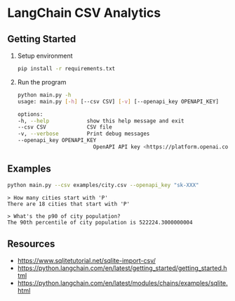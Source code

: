 # LangChain CSV Analytics

## Getting Started

1. Setup environment

   ```sh
   pip install -r requirements.txt
   ```

1. Run the program

   ```sh
   python main.py -h
   usage: main.py [-h] [--csv CSV] [-v] [--openapi_key OPENAPI_KEY]

   options:
   -h, --help            show this help message and exit
   --csv CSV             CSV file
   -v, --verbose         Print debug messages
   --openapi_key OPENAPI_KEY
                           OpenAPI API key <https://platform.openai.com/account/api-keys>
   ```

## Examples

   ```sh
   python main.py --csv examples/city.csv --openapi_key "sk-XXX"
   ```

   ```text
   > How many cities start with 'P'
   There are 18 cities that start with 'P'

   > What's the p90 of city population?
   The 90th percentile of city population is 522224.3000000004
   ```

## Resources

- <https://www.sqlitetutorial.net/sqlite-import-csv/>
- <https://python.langchain.com/en/latest/getting_started/getting_started.html>
- <https://python.langchain.com/en/latest/modules/chains/examples/sqlite.html>
